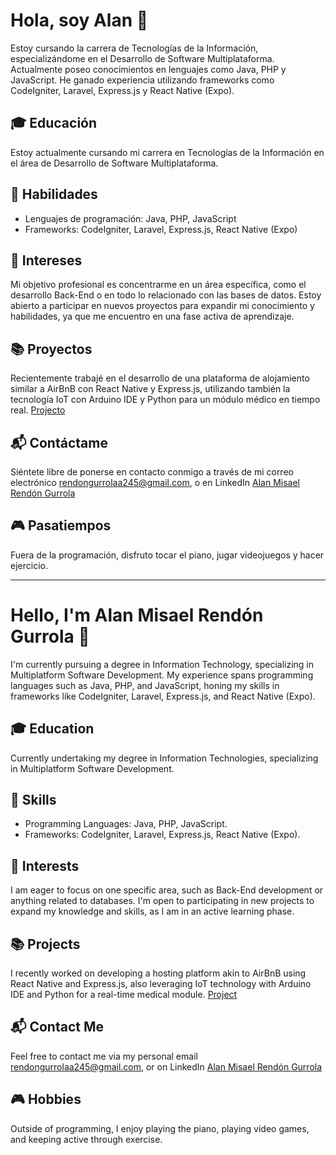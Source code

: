 # Hola, soy Alan 👋

Estoy cursando la carrera de Tecnologías de la Información, especializándome en el Desarrollo de Software Multiplataforma. Actualmente poseo conocimientos en lenguajes como Java, PHP y JavaScript. He ganado experiencia utilizando frameworks como CodeIgniter, Laravel, Express.js y React Native (Expo).

## 🎓 Educación

Estoy actualmente cursando mi carrera en Tecnologías de la Información en el área de Desarrollo de Software Multiplataforma.

## 💼 Habilidades

- Lenguajes de programación: Java, PHP, JavaScript
- Frameworks: CodeIgniter, Laravel, Express.js, React Native (Expo)

## 🌱 Intereses 

Mi objetivo profesional es concentrarme en un área específica, como el desarrollo Back-End o en todo lo relacionado con las bases de datos. Estoy abierto a participar en nuevos proyectos para expandir mi conocimiento y habilidades, ya que me encuentro en una fase activa de aprendizaje.

## 📚 Proyectos

Recientemente trabajé en el desarrollo de una plataforma de alojamiento similar a AirBnB con React Native y Express.js, utilizando también la tecnología IoT con Arduino IDE y Python para un módulo médico en tiempo real.
[Projecto](https://gitlab.com/0321101252/native)

## 📬 Contáctame

Siéntete libre de ponerse en contacto conmigo a través de mi correo electrónico rendongurrolaa245@gmail.com, o en LinkedIn [Alan Misael Rendón Gurrola](www.linkedin.com/in/alan-misael-rendon-gurrola-49625927a)

## 🎮 Pasatiempos

Fuera de la programación, disfruto tocar el piano, jugar videojuegos y hacer ejercicio.

---

# Hello, I'm Alan Misael Rendón Gurrola 👋

I'm currently pursuing a degree in Information Technology, specializing in Multiplatform Software Development. My experience spans programming languages such as Java, PHP, and JavaScript, honing my skills in frameworks like CodeIgniter, Laravel, Express.js, and React Native (Expo).

## 🎓 Education

Currently undertaking my degree in Information Technologies, specializing in Multiplatform Software Development.

## 💼 Skills

- Programming Languages: Java, PHP, JavaScript.
- Frameworks: CodeIgniter, Laravel, Express.js, React Native (Expo).

## 🌱 Interests 

I am eager to focus on one specific area, such as Back-End development or anything related to databases. I'm open to participating in new projects to expand my knowledge and skills, as I am in an active learning phase.

## 📚 Projects

I recently worked on developing a hosting platform akin to AirBnB using React Native and Express.js, also leveraging IoT technology with Arduino IDE and Python for a real-time medical module.
[Project](https://gitlab.com/0321101252/native)

## 📬 Contact Me

Feel free to contact me via my personal email rendongurrolaa245@gmail.com, or on LinkedIn [Alan Misael Rendón Gurrola](www.linkedin.com/in/alan-misael-rendon-gurrola-49625927a)

## 🎮 Hobbies

Outside of programming, I enjoy playing the piano, playing video games, and keeping active through exercise.
